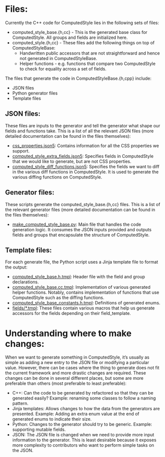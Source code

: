 # Files:
Currently the C++ code for ComputedStyle lies in the following sets of files:
* computed_style_base.{h,cc} - This is the generated base class for ComputedStyle. All groups and fields are initialized here.
* computed_style.{h,cc} - These files add the following things on top of ComputedStyleBase:
	* Handwritten public accessors that are not straightforward and hence not generated in ComputedStyleBase.
	* Helper functions - e.g. functions that compare two ComputedStyle to check for equality across a set of fields.

The files that generate the code in ComputedStyleBase.{h,cpp} include:
* JSON files
* Python generator files
* Template files

## JSON files:
These files are inputs to the generator and tell the generator what shape our fields and functions take. This is a list of all the relevant JSON files (more detailed documentation can be found in the files themselves):
* [css_properties.json5](https://cs.chromium.org/chromium/src/third_party/blink/renderer/core/css/css_properties.json5): Contains information for all the CSS properties we support.
* [computed_style_extra_fields.json5](https://cs.chromium.org/chromium/src/third_party/blink/renderer/core/css/computed_style_extra_fields.json5): Specifies fields in ComputedStyle that we would like to generate, but are not CSS properties.
* [computed_style_diff_functions.json5](https://cs.chromium.org/chromium/src/third_party/blink/renderer/core/css/computed_style_diff_functions.json5): Specifies the fields we want to diff in the various diff functions in ComputedStyle. It is used to generate the various diffing functions on ComputedStyle.

## Generator files:
These scripts generate the computed_style_base.{h,cc} files. This is a list of the relevant generator files (more detailed documentation can be found in the files themselves):
* [make_computed_style_base.py](https://cs.chromium.org/chromium/src/third_party/blink/renderer/build/scripts/make_computed_style_base.py): Main file that handles the code generation logic. It consumes the JSON inputs provided and outputs fields and groups that encapsulate the structure of ComputedStyle.

## Template files:
For each generate file, the Python script uses a Jinja template file to format the output:
* [computed_style_base.h.tmpl](https://cs.chromium.org/chromium/src/third_party/blink/renderer/build/scripts/templates/computed_style_base.h.tmpl): Header file with the field and group declarations.
* [computed_style_base.cc.tmpl](https://cs.chromium.org/chromium/src/third_party/blink/renderer/build/scripts/templates/computed_style_base.cc.tmpl): Implementation of various generated helper functions. Notably, contains implementation of functions that use ComputedStyle such as the diffing functions.
* [computed_style_base_constants.h.tmpl](https://cs.chromium.org/chromium/src/third_party/blink/renderer/build/scripts/templates/computed_style_base_constants.h.tmpl): Definitions of generated enums.
* [fields/*.tmpl](https://cs.chromium.org/chromium/src/third_party/blink/renderer/build/scripts/templates/fields/): These files contain various macros that help us generate accessors for the fields depending on their field_template.

# Understanding where to make changes:
When we want to generate something in ComputedStyle, it’s usually as simple as adding a new entry to the JSON file or modifying a particular value. However, there can be cases where the thing to generate does not fit the current framework and more drastic changes are required. These changes can be done in several different places, but some are more preferable than others (most preferable to least preferable):
* C++: Can the code to be generated by refactored so that they can be generated easily? Example: renaming some classes to follow a naming pattern.
* Jinja templates: Allows changes to how the data from the generators are presented. Example: Adding an extra enum value at the end of generated enums to indicate their size.
* Python: Changes to the generator should try to be generic. Example: supporting mutable fields.
* JSON: The JSON file is changed when we need to provide more input information to the generator. This is least desirable because it exposes more complexity to contributors who want to perform simple tasks on the JSON.
